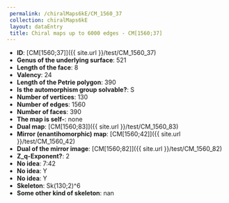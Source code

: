 ```yaml
--- 
 permalink: /chiralMaps6kE/CM_1560_37 
 collection: chiralMaps6kE
 layout: dataEntry
 title: Chiral maps up to 6000 edges - CM[1560;37]
---
```


- **ID**: [CM[1560;37]]({{ site.url }}/test/CM_1560_37)
- **Genus of the underlying surface**: 521
- **Length of the face**: 8
- **Valency**: 24
- **Length of the Petrie polygon**: 390
- **Is the automorphism group solvable?**: S
- **Number of vertices**: 130
- **Number of edges**: 1560
- **Number of faces**: 390
- **The map is self-**: none
- **Dual map**: [CM[1560;83]]({{ site.url }}/test/CM_1560_83)
- **Mirror (enantihomorphic) map**: [CM[1560;42]]({{ site.url }}/test/CM_1560_42)
- **Dual of the mirror image**: [CM[1560;82]]({{ site.url }}/test/CM_1560_82)
- **Z_q-Exponent?**: 2
- **No idea**:  7:42
- **No idea**: Y
- **No idea**: Y
- **Skeleton**: Sk(130;2)^6
- **Some other kind of skeleton**: nan
